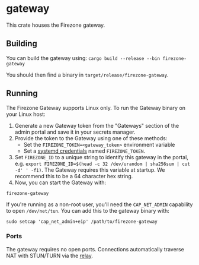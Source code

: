 # gateway

This crate houses the Firezone gateway.

## Building

You can build the gateway using: `cargo build --release --bin firezone-gateway`

You should then find a binary in `target/release/firezone-gateway`.

## Running

The Firezone Gateway supports Linux only. To run the Gateway binary on your
Linux host:

1. Generate a new Gateway token from the "Gateways" section of the admin portal
   and save it in your secrets manager.
1. Provide the token to the Gateway using one of these methods:
   - Set the `FIREZONE_TOKEN=<gateway_token>` environment variable
   - Set a [systemd credentials](https://systemd.io/CREDENTIALS) named `FIREZONE_TOKEN`.
1. Set `FIREZONE_ID` to a unique string to identify this gateway in the portal,
   e.g. `export FIREZONE_ID=$(head -c 32 /dev/urandom | sha256sum | cut -d' ' -f1)`. The Gateway requires this variable at
   startup. We recommend this to be a 64 character hex string.
1. Now, you can start the Gateway with:

```
firezone-gateway
```

If you're running as a non-root user, you'll need the `CAP_NET_ADMIN` capability
to open `/dev/net/tun`. You can add this to the gateway binary with:

```
sudo setcap 'cap_net_admin+eip' /path/to/firezone-gateway
```

### Ports

The gateway requires no open ports. Connections automatically traverse NAT with
STUN/TURN via the [relay](../relay).
